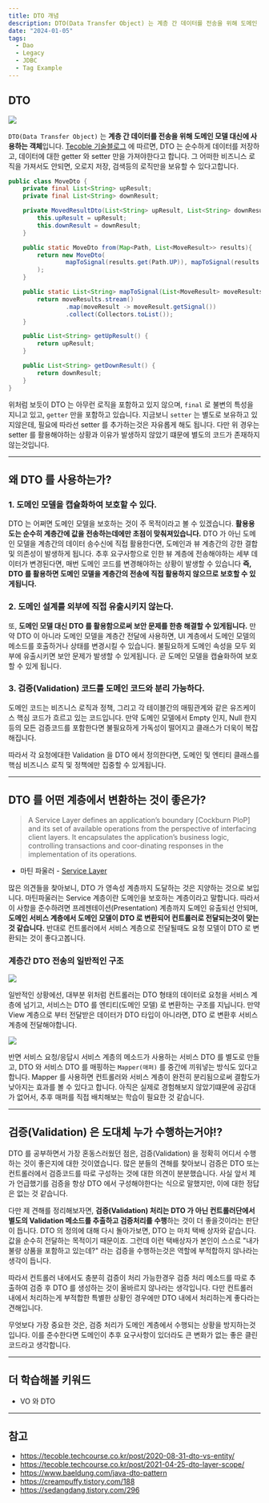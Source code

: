 ```yaml
---
title: DTO 개념
description: DTO(Data Transfer Object) 는 계층 간 데이터를 전송을 위해 도메인 모델 대신에 사용하는 객체입니다. Tecoble 기술블로그 에 따르면, DTO 는 순수하게 데이터를 저장하고, 데이터에 대한 getter 와 setter 만을 가져야한다고 합니다. 그 어떠한 비즈니스 로직을 가져서도 안되면, 오로지 저장, 검색등의 로직만...
date: "2024-01-05"
tags:
  - Dao
  - Legacy
  - JDBC
  - Tag Example
---
```


## DTO

![](https://velog.velcdn.com/images/msung99/post/91e3f0c6-60e1-4e9a-b9bd-c2574176c0fc/image.png)

`DTO(Data Transfer Object)` 는 **계층 간 데이터를 전송을 위해 도메인 모델 대신에 사용하는 객체**입니다. [Tecoble 기술블로그](https://tecoble.techcourse.co.kr/post/2020-08-31-dto-vs-entity/) 에 따르면, DTO 는 순수하게 데이터를 저장하고, 데이터에 대한 getter 와 setter 만을 가져야한다고 합니다. 그 어떠한 비즈니스 로직을 가져서도 안되면, 오로지 저장, 검색등의 로직만을 보유할 수 있다고합니다.

```java
public class MoveDto {
    private final List<String> upResult;
    private final List<String> downResult;

    private MovedResultDto(List<String> upResult, List<String> downResult) {
        this.upResult = upResult;
        this.downResult = downResult;
    }

    public static MoveDto from(Map<Path, List<MoveResult>> results){
        return new MoveDto(
                mapToSignal(results.get(Path.UP)), mapToSignal(results.get(Path.DOWN))
        );
    }

    public static List<String> mapToSignal(List<MoveResult> moveResults){
        return moveResults.stream()
                .map(moveResult -> moveResult.getSignal())
                .collect(Collectors.toList());
    }

    public List<String> getUpResult() {
        return upResult;
    }

    public List<String> getDownResult() {
        return downResult;
    }
}
```

위처럼 보듯이 DTO 는 아무런 로직을 포함하고 있지 않으며, `final` 로 불변의 특성을 지니고 있고, `getter` 만을 포함하고 있습니다. 지금보니 `setter` 는 별도로 보유하고 있지않은데, 필요에 따라선 setter 를 추가하는것은 자유롭게 해도 됩니다. 다만 위 경우는 setter 를 활용해야하는 상황과 이유가 발생하지 않았기 떄문에 별도의 코드가 존재하지 않는것입니다.

---

## 왜 DTO 를 사용하는가?

### 1. 도메인 모델을 캡슐화하여 보호할 수 있다.

DTO 는 어쩌면 도메인 모델을 보호하는 것이 주 목적이라고 볼 수 있겠습니다. **활용용도는 순수히 계층간에 값을 전송하는데에만 초점이 맞춰져있습니다.** DTO 가 아닌 도메인 모델을 계층간의 데이터 송수신에 직접 활용한다면, 도메인과 뷰 계층간의 강한 결합 및 의존성이 발생하게 됩니다. 추후 요구사항으로 인한 뷰 계층에 전송해야하는 세부 데이터가 변경된다면, 매번 도메인 코드를 변경해야하는 상황이 발생할 수 있습니다 **즉, DTO 를 활용하면 도메인 모델을 계층간의 전송에 직접 활용하지 않으므로 보호할 수 있게됩니다.**

### 2. 도메인 설계를 외부에 직접 유출시키지 않는다.

또, **도메인 모델 대신 DTO 를 활용함으로써 보안 문제를 한층 해결할 수 있게됩니다.** 만약 DTO 이 아니라 도메인 모델을 계층간 전달에 사용하면, UI 계층에서 도메인 모델의 메소드를 호출하거나 상태를 변경시킬 수 있습니다. 불필요하게 도메인 속성을 모두 외부에 유출시키면 보안 문제가 발생할 수 있게됩니다. 곧 도메인 모델을 캡슐화하여 보호할 수 있게 됩니다.

### 3. 검증(Validation) 코드를 도메인 코드와 분리 가능하다.

도메인 코드는 비즈니스 로직과 정책, 그리고 각 테이블간의 매핑관계와 같은 유즈케이스 핵심 코드가 흐르고 있는 코드입니다. 만약 도메인 모델에서 Empty 인지, Null 한지등의 모든 검증코드를 포함한다면 불필요하게 가독성이 떨어지고 클래스가 더욱이 복잡해집니다.

따라서 각 요청에대한 Validation 을 DTO 에서 정의한다면, 도메인 및 엔티티 클래스를 핵심 비즈니스 로직 및 정책에만 집중할 수 있게됩니다.

---

## DTO 를 어떤 계층에서 변환하는 것이 좋은가?

> A Service Layer defines an application’s boundary [Cockburn PloP] and its set of available operations from the perspective of interfacing client layers. It encapsulates the application’s business logic, controlling transactions and coor-dinating responses in the implementation of its operations.

- 마틴 파울러 - [Service Layer](https://martinfowler.com/eaaCatalog/serviceLayer.html)

많은 의견들을 찾아보니, DTO 가 영속성 계층까지 도달하는 것은 지양하는 것으로 보입니다. 마틴파울러는 Service 계층이란 도메인을 보호하는 계층이라고 말합니다. 따라서 이 사항을 준수하려면 프레젠테이션(Presentation) 계층까지 도메인 유출되선 안되며, **도메인 서비스 계층에서 도메인 모델이 DTO 로 변환되어 컨트롤러로 전달되는것이 맞는 것 같습니다.** 반대로 컨트롤러에서 서비스 계층으로 전달될때도 요청 모델이 DTO 로 변환되는 것이 좋다고봅니다.

### 계층간 DTO 전송의 일반적인 구조

![](https://velog.velcdn.com/images/msung99/post/b31845e6-1f3c-4b6c-855e-bd5de310b94b/image.png)

일반적인 상황에선, 대부분 위처럼 컨트롤러는 DTO 형태의 데이터로 요청을 서비스 계층에 넘기고, 서비스는 DTO 를 엔티티(도메인 모델) 로 변환하는 구조를 지닙니다. 만약 View 계층으로 부터 전달받은 데이터가 DTO 타입이 아니라면, DTO 로 변환후 서비스 계층에 전달해야합니다.

![](https://velog.velcdn.com/images/msung99/post/7983661b-a6f9-46d3-8c9f-acc28b3006b7/image.png)

반면 서비스 요청/응답시 서비스 계층의 메소드가 사용하는 서비스 DTO 를 별도로 만들고, DTO 와 서비스 DTO 를 매핑하는 `Mapper(매퍼)` 를 중간에 끼워넣는 방식도 있다고합니다. Mapper 를 사용하면 컨트롤러와 서비스 계층이 완전히 분리됨으로써 결함도가 낮아지는 효과를 볼 수 있다고 합니다. 아직은 실제로 경험해보지 않았기떄문에 공감대가 없어서, 추후 매퍼를 직접 배치해보는 학습이 필요한 것 같습니다.

---

## 검증(Validation) 은 도대체 누가 수행하는거야!?

DTO 를 공부하면서 가장 혼동스러웠던 점은, 검증(Validation) 을 정확히 어디서 수행하는 것이 좋은지에 대한 것이였습니다. 많은 분들의 견해를 찾아보니 검증은 DTO 또는 컨트롤러에서 검증코드를 따로 구성하는 것에 대한 의견이 분분했습니다. 사실 앞서 제가 언급했기를 검증을 항상 DTO 에서 구성해야한다는 식으로 말했지만, 이에 대한 정답은 없는 것 같습니다.

다만 제 견해를 정리해보자면, **검증(Validation) 처리는 DTO 가 아닌 컨트롤러단에서 별도의 Validation 메소드를 추출하고 검증처리를 수행**하는 것이 더 좋을것이라는 판단이 듭니다. DTO 의 정의에 대해 다시 돌아가보면, DTO 는 마치 택배 상자와 같습니다. 값을 순수히 전달하는 목적이기 때문이죠. 그런데 이런 택배상자가 본인이 스스로 "내가 불량 상품을 포함하고 있는데?" 라는 검증을 수행하는것은 역할에 부적합하지 않나라는 생각이 듭니다.

따라서 컨트롤러 내에서도 충분히 검증이 처리 가능한경우 검증 처리 메소드를 따로 추출하여 검증 후 DTO 를 생성하는 것이 올바르지 않나라는 생각입니다. 다만 컨트롤러 내에서 처리하는게 부적합한 특별한 상황인 경우에만 DTO 내에서 처리하는게 좋다라는 견해입니다.

무엇보다 가장 중요한 것은, 검증 처리가 도메인 계층에서 수행되는 상황을 방지하는것입니다. 이를 준수한다면 도메인이 추후 요구사항이 있더라도 큰 변화가 없는 좋은 클린코드라고 생각합니다.

---

## 더 학습해볼 키워드

- VO 와 DTO

---

## 참고

- https://tecoble.techcourse.co.kr/post/2020-08-31-dto-vs-entity/
- https://tecoble.techcourse.co.kr/post/2021-04-25-dto-layer-scope/
- https://www.baeldung.com/java-dto-pattern
- https://creampuffy.tistory.com/188
- https://sedangdang.tistory.com/296
